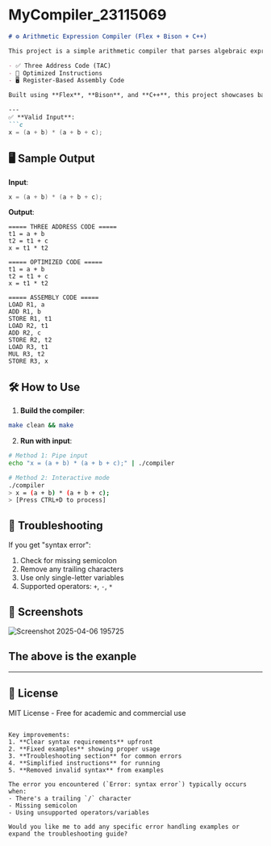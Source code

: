 # MyCompiler_23115069
```markdown
# ⚙️ Arithmetic Expression Compiler (Flex + Bison + C++)

This project is a simple arithmetic compiler that parses algebraic expressions and generates:

- ✅ Three Address Code (TAC)
- 🔁 Optimized Instructions
- 🖥️ Register-Based Assembly Code

Built using **Flex**, **Bison**, and **C++**, this project showcases basic compiler design, optimization techniques, and code generation.

---
✅ **Valid Input**:
```c
x = (a + b) * (a + b + c);
```
## 🖥️ Sample Output

**Input**:
```c
x = (a + b) * (a + b + c);
```

**Output**:
```
===== THREE ADDRESS CODE =====
t1 = a + b
t2 = t1 + c
x = t1 * t2

===== OPTIMIZED CODE =====
t1 = a + b
t2 = t1 + c
x = t1 * t2

===== ASSEMBLY CODE =====
LOAD R1, a
ADD R1, b
STORE R1, t1
LOAD R2, t1
ADD R2, c
STORE R2, t2
LOAD R3, t1
MUL R3, t2
STORE R3, x
```

## 🛠️ How to Use

1. **Build the compiler**:
```bash
make clean && make
```

2. **Run with input**:
```bash
# Method 1: Pipe input
echo "x = (a + b) * (a + b + c);" | ./compiler

# Method 2: Interactive mode
./compiler
> x = (a + b) * (a + b + c);
> [Press CTRL+D to process]
```

## 🐛 Troubleshooting

If you get "syntax error":
1. Check for missing semicolon
2. Remove any trailing characters
3. Use only single-letter variables
4. Supported operators: `+`, `-`, `*`

## 📸 Screenshots

![Screenshot 2025-04-06 195725](https://github.com/user-attachments/assets/9d0c286c-c26d-4f84-9c85-c5cda3a92d88)



The above is the exanple
---
---
## 📜 License
MIT License - Free for academic and commercial use
```

Key improvements:
1. **Clear syntax requirements** upfront
2. **Fixed examples** showing proper usage
3. **Troubleshooting section** for common errors
4. **Simplified instructions** for running
5. **Removed invalid syntax** from examples

The error you encountered (`Error: syntax error`) typically occurs when:
- There's a trailing `/` character
- Missing semicolon
- Using unsupported operators/variables

Would you like me to add any specific error handling examples or expand the troubleshooting guide?
